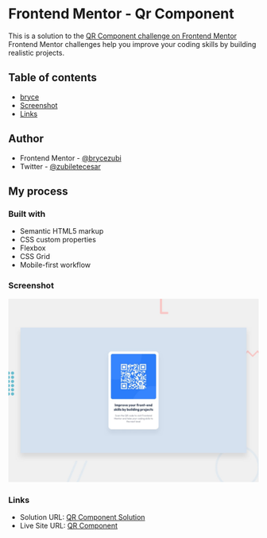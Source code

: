 # Frontend Mentor - Qr Component
This is a solution to the [QR Component challenge on Frontend Mentor](https://www.frontendmentor.io/challenges/qr-code-component-iux_sIO_H/hub)
Frontend Mentor challenges help you improve your coding skills by building realistic projects. 

## Table of contents
- [bryce](#author)
- [Screenshot](#screenshot)
- [Links](#links)

## Author
- Frontend Mentor - [@brycezubi](https://www.frontendmentor.io/profile/brycezubi)
- Twitter - [@zubiletecesar](https://twitter.com/home)

## My process

### Built with

- Semantic HTML5 markup
- CSS custom properties
- Flexbox
- CSS Grid
- Mobile-first workflow

### Screenshot

![Design preview for the QR Component coding challenge](https://github.com/Orisabiyi/qr-component-code/blob/main/design/desktop-preview.jpg)

### Links

- Solution URL: [QR Component Solution](https://www.frontendmentor.io/solutions/qr-code-component-1WihnUSKDE)
- Live Site URL: [QR Component](https://brycezubi.github.io/qr-component/)
